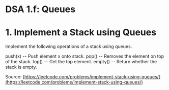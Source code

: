 # DSA 1.f: Queues

# 1. Implement a Stack using Queues

Implement the following operations of a stack using queues.

push(x) -- Push element x onto stack.
pop() -- Removes the element on top of the stack.
top() -- Get the top element.
empty() -- Return whether the stack is empty.

Source: [https://leetcode.com/problems/implement-stack-using-queues/](https://leetcode.com/problems/implement-stack-using-queues/)
